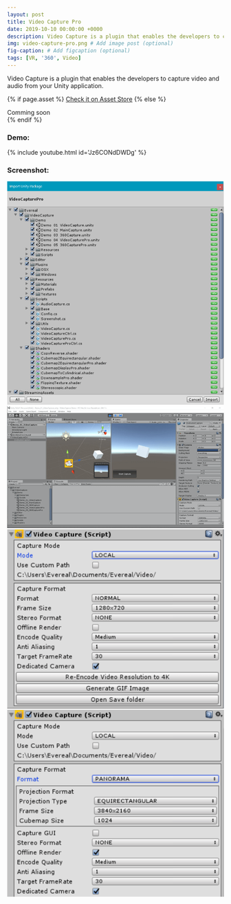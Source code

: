 ```yaml
---
layout: post
title: Video Capture Pro
date: 2019-10-10 00:00:00 +0000
description: Video Capture is a plugin that enables the developers to capture video and audio from your Unity application. # Add post description (optional)
img: video-capture-pro.png # Add image post (optional)
fig-caption: # Add figcaption (optional)
tags: [VR, '360', Video]
---
```


Video Capture is a plugin that enables the developers to capture video and audio from your Unity application.

{% if page.asset %}
<a class="project-link" href="{{page.asset}}" target="_blank">Check it on Asset Store</a>
{% else %}
<div class="project-link">Comming soon</div>
{% endif %}

### Demo:
{% include youtube.html id='Jz6CONdDWDg' %}

### Screenshot:
![Video Capture Pro Screenshot 1](/assets/img/video-capture-pro-1.png)
![Video Capture Pro Screenshot 2](/assets/img/video-capture-pro-2.png)
![Video Capture Pro Screenshot 3](/assets/img/video-capture-pro-3.png)
![Video Capture Pro Screenshot 4](/assets/img/video-capture-pro-4.png)
